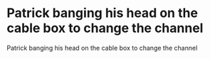 # Patrick banging his head on the cable box to change the channel

Patrick banging his head on the cable box to change the channel
